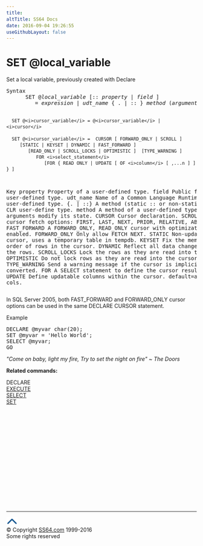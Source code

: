 ```yaml
---
title:
altTitle: SS64 Docs
date: 2016-09-04 19:26:55
useGithubLayout: false
---
```

<!-- #BeginLibraryItem "/Library/head_sql.lbi" --><!-- #EndLibraryItem --><h1>SET @local_variable</h1>
<p>Set a local variable, previously created with Declare</p>
<pre>Syntax
      SET @<i>local_variable</i> [:: <i>property</i> | <i>field</i> ]
         = <i>expression</i> | <i>udt_name</i> { . | :: } <i>method </i>(<i>argument </i>[ ,...<i>n</i> ] ) 

      SET @<i>cursor_variable</i> = @<i>cursor_variable</i> | <i>cursor</i> 

      SET @<i>cursor_variable</i> =  CURSOR [ FORWARD_ONLY | SCROLL ] 
         [STATIC | KEYSET | DYNAMIC | FAST_FORWARD ] 
            [READ_ONLY | SCROLL_LOCKS | OPTIMISTIC ]  [TYPE_WARNING ] 
               FOR <i>select_statement</i> 
                  [FOR { READ ONLY | UPDATE [ OF <i>column</i> [ ,...n ] ] } ]  
 

Key
   property     Property of a user-defined type.
   field        Public field of a user-defined type.
   udt_name     Name of a Common Language Runtime user-defined type.
   {. | ::}     A method (static :: or non-static .) of a CLR user-define type.
   method       A method of a user-defined type, the arguments modify its state.
   CURSOR       Cursor declaration.
   SCROLL       Allow all cursor fetch options: FIRST, LAST, NEXT, PRIOR, RELATIVE, ABSOLUTE.
   FAST_FORWARD A FORWARD_ONLY, READ_ONLY cursor with optimizations enabled.
   FORWARD_ONLY Only allow FETCH NEXT.
   STATIC       Non-updatable cursor, uses a temporary table in tempdb.
   KEYSET       Fix the membership and order of rows in the cursor.
   DYNAMIC      Reflect all data changes made to the rows.
   SCROLL_LOCKS Lock the rows as they are read into the cursor.
   OPTIMISTIC   Do not lock rows as they are read into the cursor.
   TYPE_WARNING Send a warning message if the cursor is implicitly converted.
   FOR          A SELECT statement to define the cursor result set.
   UPDATE       Define updatable columns within the cursor. default=all cols.</pre>

<p>     In SQL Server 2005, both FAST_FORWARD and FORWARD_ONLY cursor options  can be used in the same DECLARE CURSOR statement.</p>
<p>Example</p>
<pre>DECLARE @myvar char(20);<br>SET @myvar = 'Hello World';<br>SELECT @myvar;<br>GO</pre>
<p class="quote"><i>"Come on baby, light my fire,
Try to set the night on fire" ~ The Doors </i></p>
<p><b>Related commands:</b></p>
<p> DECLARE  <br>
  <a href="execute.html">EXECUTE</a><br>
  <a href="select.html">SELECT</a><br>
  <a href="set.html">SET</a></p><!-- #BeginLibraryItem "/Library/foot_sql.lbi" --><p>
<!-- ss64-sql -->
<ins class="adsbygoogle" style="display:inline-block;width:300px;height:250px" data-ad-client="ca-pub-6140977852749469" data-ad-slot="6953563613"></ins>
<script>
(adsbygoogle = window.adsbygoogle || []).push({});
</script></p>
<hr>
<div id="bl" class="footer"><a href="set_var.html#"><img src="../images/top.png" width="30" height="22" alt="Back to the Top"></a></div>
<div id="br" class="footer, tagline">© Copyright <a href="http://ss64.com/">SS64.com</a> 1999-2016<br>
Some rights reserved</div><!-- #EndLibraryItem -->

